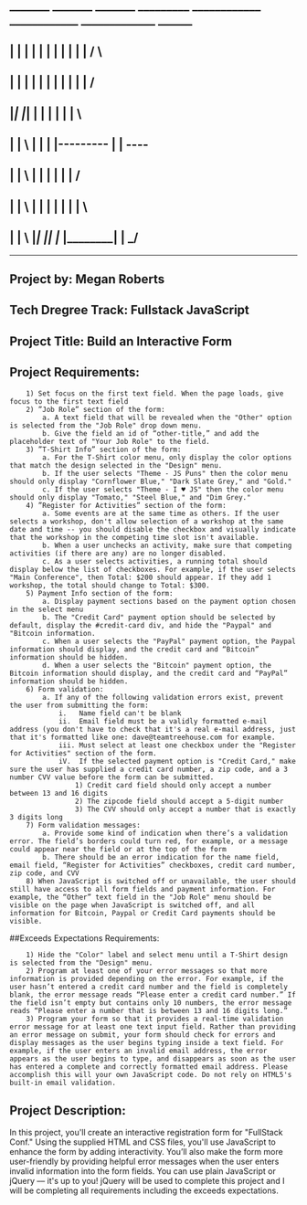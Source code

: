 ##  _______    _______   _______     _________    ____________    ____________    _____________        ______
## |       |  |       | |       |        |       |               |            |         |             /      \
## |       |  |       | |       |        |       |               |            |         |            /
## |_______|  |_______| |       |        |       |               |                      |             \       
## |          | \       |       |        |       |---------      |                      |              ----     
## |          |  \      |       |        |       |               |                      |             /    
## |          |   \     |       |        |       |               |            |         |             \         
## |          |    \    |_______|  |_____|       |____________   |____________|         |              \_____/   


--------------------------------------------------------------------------------------------------------------------

## Project by: Megan Roberts
## Tech Dregree Track: Fullstack JavaScript
## Project Title: Build an Interactive Form
## Project Requirements:
```
    1) Set focus on the first text field. When the page loads, give focus to the first text field
    2) ”Job Role” section of the form:
        a. A text field that will be revealed when the "Other" option is selected from the "Job Role" drop down menu.
        b. Give the field an id of “other-title,” and add the placeholder text of "Your Job Role" to the field.
    3) ”T-Shirt Info” section of the form:
        a. For the T-Shirt color menu, only display the color options that match the design selected in the "Design" menu.
        b. If the user selects "Theme - JS Puns" then the color menu should only display "Cornflower Blue," "Dark Slate Grey," and "Gold."
        c. If the user selects "Theme - I ♥ JS" then the color menu should only display "Tomato," "Steel Blue," and "Dim Grey."
    4) ”Register for Activities” section of the form:
        a. Some events are at the same time as others. If the user selects a workshop, don't allow selection of a workshop at the same date and time -- you should disable the checkbox and visually indicate that the workshop in the competing time slot isn't available.
        b. When a user unchecks an activity, make sure that competing activities (if there are any) are no longer disabled.
        c. As a user selects activities, a running total should display below the list of checkboxes. For example, if the user selects "Main Conference", then Total: $200 should appear. If they add 1 workshop, the total should change to Total: $300.
    5) Payment Info section of the form:
        a. Display payment sections based on the payment option chosen in the select menu
        b. The "Credit Card" payment option should be selected by default, display the #credit-card div, and hide the "Paypal" and "Bitcoin information.
        c. When a user selects the "PayPal" payment option, the Paypal information should display, and the credit card and “Bitcoin” information should be hidden.
        d. When a user selects the "Bitcoin" payment option, the Bitcoin information should display, and the credit card and “PayPal” information should be hidden.
    6) Form validation:
        a. If any of the following validation errors exist, prevent the user from submitting the form:
            i.   Name field can't be blank
            ii.  Email field must be a validly formatted e-mail address (you don't have to check that it's a real e-mail address, just that it's formatted like one: dave@teamtreehouse.com for example.
            iii. Must select at least one checkbox under the "Register for Activities" section of the form.
            iV.  If the selected payment option is "Credit Card," make sure the user has supplied a credit card number, a zip code, and a 3 number CVV value before the form can be submitted.
                1) Credit card field should only accept a number between 13 and 16 digits
                2) The zipcode field should accept a 5-digit number
                3) The CVV should only accept a number that is exactly 3 digits long
    7) Form validation messages:
        a. Provide some kind of indication when there’s a validation error. The field’s borders could turn red, for example, or a message could appear near the field or at the top of the form
        b. There should be an error indication for the name field, email field, “Register for Activities” checkboxes, credit card number, zip code, and CVV
    8) When JavaScript is switched off or unavailable, the user should still have access to all form fields and payment information. For example, the “Other” text field in the "Job Role" menu should be visible on the page when JavaScript is switched off, and all information for Bitcoin, Paypal or Credit Card payments should be visible.
```
##Exceeds Expectations Requirements:
```
    1) Hide the "Color" label and select menu until a T-Shirt design is selected from the "Design" menu.
    2) Program at least one of your error messages so that more information is provided depending on the error. For example, if the user hasn’t entered a credit card number and the field is completely blank, the error message reads “Please enter a credit card number.” If the field isn’t empty but contains only 10 numbers, the error message reads “Please enter a number that is between 13 and 16 digits long.”
    3) Program your form so that it provides a real-time validation error message for at least one text input field. Rather than providing an error message on submit, your form should check for errors and display messages as the user begins typing inside a text field. For example, if the user enters an invalid email address, the error appears as the user begins to type, and disappears as soon as the user has entered a complete and correctly formatted email address. Please accomplish this will your own JavaScript code. Do not rely on HTML5's built-in email validation.
```
## Project Description:
In this project, you'll create an interactive registration form for "FullStack Conf." Using the supplied HTML and CSS files, you'll use JavaScript to enhance the form by adding interactivity. You’ll also make the form more user-friendly by providing helpful error messages when the user enters invalid information into the form fields. You can use plain JavaScript or jQuery –– it's up to you!
jQuery will be used to complete this project and I will be completing all requirements including the exceeds expectations.
